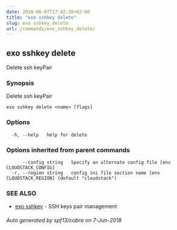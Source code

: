 ```yaml
---
date: 2018-06-07T17:42:38+02:00
title: "exo sshkey delete"
slug: exo_sshkey_delete
url: /commands/exo_sshkey_delete/
---
```

## exo sshkey delete

Delete ssh keyPair

### Synopsis

Delete ssh keyPair

```
exo sshkey delete <name> [flags]
```

### Options

```
  -h, --help   help for delete
```

### Options inherited from parent commands

```
      --config string   Specify an alternate config file [env CLOUDSTACK_CONFIG]
  -r, --region string   config ini file section name [env CLOUDSTACK_REGION] (default "cloudstack")
```

### SEE ALSO

* [exo sshkey](/commands/exo_sshkey/)	 - SSH keys pair management

###### Auto generated by spf13/cobra on 7-Jun-2018
